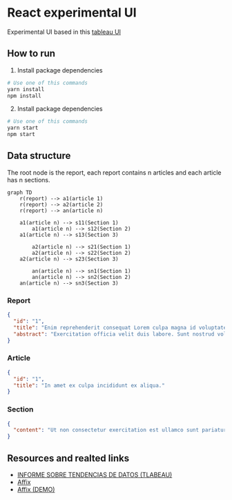 # React experimental UI

Experimental UI based in this [tableau UI](https://www.tableau.com/es-es/reports/data-trends) 

## How to run

1. Install package dependencies

```bash
# Use one of this commands
yarn install
npm install
```

2. Install package dependencies

```bash
# Use one of this commands
yarn start
npm start
```

## Data structure

The root node is the report, each report contains n articles and each article has n sections.

```mermaid
graph TD
    r(report) --> a1(article 1)
    r(report) --> a2(article 2)
    r(report) --> an(article n)
    
    a1(article n) --> s11(Section 1)
		a1(article n) --> s12(Section 2)
    a1(article n) --> s13(Section 3)
		
		a2(article n) --> s21(Section 1)
		a2(article n) --> s22(Section 2)
    a2(article n) --> s23(Section 3)
		
		an(article n) --> sn1(Section 1)
		an(article n) --> sn2(Section 2)
    an(article n) --> sn3(Section 3)
```

### Report

```json
{
  "id": "1",
  "title": "Enim reprehenderit consequat Lorem culpa magna id voluptate magna voluptate fugiat cupidatat id aute et.",
  "abstract": "Exercitation officia velit duis labore. Sunt nostrud voluptate non sint tempor ea officia ut. Do dolor dolor culpa do proident commodo tempor ullamco fugiat minim elit nisi id. Tempor eiusmod ipsum excepteur et Lorem."
}
```

### Article

```json
{
  "id": "1",
  "title": "In amet ex culpa incididunt ex aliqua."
}
```

### Section

```json
{
  "content": "Ut non consectetur exercitation est ullamco sunt pariatur duis consequat ipsum amet id. Commodo labore ea reprehenderit et sint. Ut reprehenderit minim irure id officia ut deserunt qui. Ut eiusmod in aliquip cupidatat amet consequat duis qui eiusmod mollit nulla labore esse non. Aliqua proident sint voluptate sunt exercitation fugiat mollit aliqua nisi occaecat id consectetur quis."
}
```

## Resources and realted links
* [INFORME SOBRE TENDENCIAS DE DATOS (TLABEAU)](https://www.tableau.com/es-es/reports/data-trends#trend6)
* [Affix](https://ant.design/components/affix/#header)
* [Affix (DEMO)](https://codesandbox.io/s/2xyj5zr85p)